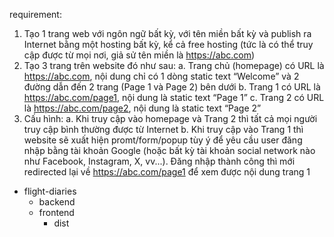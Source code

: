 requirement:
1. Tạo 1 trang web với ngôn ngữ bất kỳ, với tên miền bất kỳ và publish ra Internet bằng một hosting bất kỳ, kể cả free hosting (tức là có thể truy cập được từ mọi nơi, giả sử tên miền là https://abc.com)
2. Tạo 3 trang trên website đó như sau:
a. Trang chủ (homepage) có URL là https://abc.com, nội dung chỉ có 1 dòng static
text “Welcome” và 2 đường dẫn đến 2 trang (Page 1 và Page 2) bên dưới
b. Trang 1 có URL là https://abc.com/page1, nội dung là static text “Page 1”
c. Trang 2 có URL là https://abc.com/page2, nội dung là static text “Page 2”
3. Cấu hình:
a. Khi truy cập vào homepage và Trang 2 thì tất cả mọi người truy cập bình thường được từ Internet
b. Khi truy cập vào Trang 1 thì website sẽ xuất hiện promt/form/popup tùy ý để yêu cầu user đăng nhập bằng tài khoản Google (hoặc bất kỳ tài khoản social network nào như Facebook, Instagram, X, vv...). 
Đăng nhập thành công thì mới redirected lại về https://abc.com/page1 để xem được nội dung trang 1

- flight-diaries
  - backend
  - frontend
    - dist